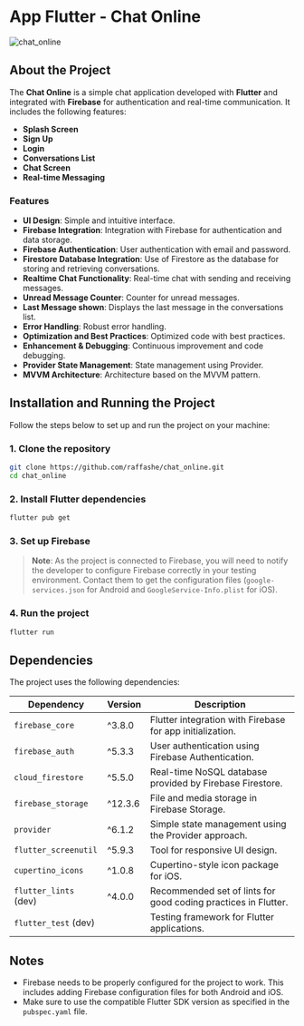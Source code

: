 # App Flutter - Chat Online

![chat_online](https://github.com/user-attachments/assets/36d2fd24-5852-4e58-abe3-ec5007709137)

## About the Project

The **Chat Online** is a simple chat application developed with **Flutter** and integrated with **Firebase** for authentication and real-time communication. It includes the following features:

- **Splash Screen**
- **Sign Up**
- **Login**
- **Conversations List**
- **Chat Screen**
- **Real-time Messaging**

### Features

- **UI Design**: Simple and intuitive interface.
- **Firebase Integration**: Integration with Firebase for authentication and data storage.
- **Firebase Authentication**: User authentication with email and password.
- **Firestore Database Integration**: Use of Firestore as the database for storing and retrieving conversations.
- **Realtime Chat Functionality**: Real-time chat with sending and receiving messages.
- **Unread Message Counter**: Counter for unread messages.
- **Last Message shown**: Displays the last message in the conversations list.
- **Error Handling**: Robust error handling.
- **Optimization and Best Practices**: Optimized code with best practices.
- **Enhancement & Debugging**: Continuous improvement and code debugging.
- **Provider State Management**: State management using Provider.
- **MVVM Architecture**: Architecture based on the MVVM pattern.

## Installation and Running the Project

Follow the steps below to set up and run the project on your machine:

### 1. Clone the repository
```bash
git clone https://github.com/raffashe/chat_online.git
cd chat_online
```

### 2. Install Flutter dependencies
```bash
flutter pub get
```

### 3. Set up Firebase
> **Note**: As the project is connected to Firebase, you will need to notify the developer to configure Firebase correctly in your testing environment. Contact them to get the configuration files (`google-services.json` for Android and `GoogleService-Info.plist` for iOS).

### 4. Run the project
```bash
flutter run
```

## Dependencies

The project uses the following dependencies:

| Dependency            | Version  | Description                                                              |
| --------------------- | -------- | ------------------------------------------------------------------------ |
| `firebase_core`       | ^3.8.0   | Flutter integration with Firebase for app initialization.                |
| `firebase_auth`       | ^5.3.3   | User authentication using Firebase Authentication.                       |
| `cloud_firestore`     | ^5.5.0   | Real-time NoSQL database provided by Firebase Firestore.                 |
| `firebase_storage`    | ^12.3.6  | File and media storage in Firebase Storage.                              |
| `provider`            | ^6.1.2   | Simple state management using the Provider approach.                     |
| `flutter_screenutil`  | ^5.9.3   | Tool for responsive UI design.                                           |
| `cupertino_icons`     | ^1.0.8   | Cupertino-style icon package for iOS.                                    |
| `flutter_lints` (dev) | ^4.0.0   | Recommended set of lints for good coding practices in Flutter.           |
| `flutter_test` (dev)  |          | Testing framework for Flutter applications.                              |

## Notes

- Firebase needs to be properly configured for the project to work. This includes adding Firebase configuration files for both Android and iOS.
- Make sure to use the compatible Flutter SDK version as specified in the `pubspec.yaml` file.

